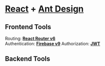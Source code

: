 # [React](https://reactjs.org/) + [Ant Design](https://ant.design/)

## Frontend Tools

Routing: **[React Router v6](https://reactrouter.com/)**<br />
Authentication: **[Firebase v9](https://firebase.google.com)**
Authorization: **[JWT](https://jwt.io/)**
<br>

## Backend Tools
